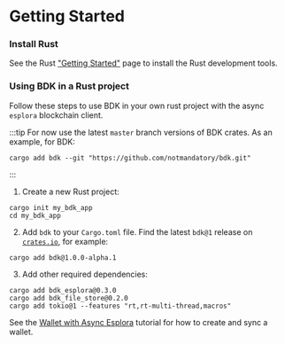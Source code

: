 # Getting Started

### Install Rust

See the Rust ["Getting Started"] page to install the Rust development tools.

### Using BDK in a Rust project

Follow these steps to use BDK in your own rust project with the async `esplora` blockchain client.

:::tip
For now use the latest `master` branch versions of BDK crates.
As an example, for BDK:

```shell
cargo add bdk --git "https://github.com/notmandatory/bdk.git"
```
:::

1. Create a new Rust project:

```shell
cargo init my_bdk_app
cd my_bdk_app
```

2. Add `bdk` to your `Cargo.toml` file. Find the latest `bdk@1` release on [`crates.io`](https://crates.io/crates/bdk/versions), for example:

```shell
cargo add bdk@1.0.0-alpha.1
```

3. Add other required dependencies:

```shell
cargo add bdk_esplora@0.3.0
cargo add bdk_file_store@0.2.0
cargo add tokio@1 --features "rt,rt-multi-thread,macros"
```

See the [Wallet with Async Esplora](./wallet.md) tutorial for how to create and sync a wallet.

["Getting Started"]: https://www.rust-lang.org/learn/get-started
